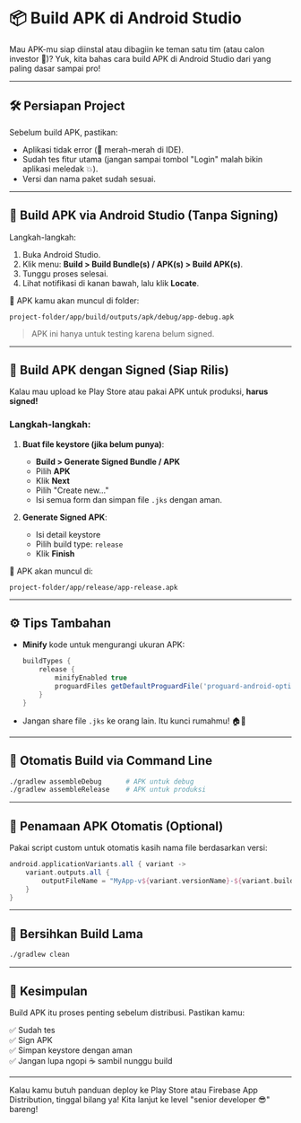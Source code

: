 # 📦 Build APK di Android Studio

Mau APK-mu siap diinstal atau dibagiin ke teman satu tim (atau calon investor 👀)? Yuk, kita bahas cara build APK di Android Studio dari yang paling dasar sampai pro!

---

## 🛠 Persiapan Project

Sebelum build APK, pastikan:

- Aplikasi tidak error (🚫 merah-merah di IDE).
- Sudah tes fitur utama (jangan sampai tombol "Login" malah bikin aplikasi meledak 💥).
- Versi dan nama paket sudah sesuai.

---

## 🧱 Build APK via Android Studio (Tanpa Signing)

Langkah-langkah:

1. Buka Android Studio.
2. Klik menu: **Build > Build Bundle(s) / APK(s) > Build APK(s)**.
3. Tunggu proses selesai.
4. Lihat notifikasi di kanan bawah, lalu klik **Locate**.

📁 APK kamu akan muncul di folder:

```
project-folder/app/build/outputs/apk/debug/app-debug.apk
```

> APK ini hanya untuk testing karena belum signed.

---

## 🔐 Build APK dengan Signed (Siap Rilis)

Kalau mau upload ke Play Store atau pakai APK untuk produksi, **harus signed!**

### Langkah-langkah:

1. **Buat file keystore (jika belum punya)**:
   - **Build > Generate Signed Bundle / APK**
   - Pilih **APK**
   - Klik **Next**
   - Pilih "Create new..."
   - Isi semua form dan simpan file `.jks` dengan aman.

2. **Generate Signed APK**:
   - Isi detail keystore
   - Pilih build type: `release`
   - Klik **Finish**

📁 APK akan muncul di:

```
project-folder/app/release/app-release.apk
```

---

## ⚙️ Tips Tambahan

- **Minify** kode untuk mengurangi ukuran APK:
  ```gradle
  buildTypes {
      release {
          minifyEnabled true
          proguardFiles getDefaultProguardFile('proguard-android-optimize.txt'), 'proguard-rules.pro'
      }
  }
  ```

- Jangan share file `.jks` ke orang lain. Itu kunci rumahmu! 🏠🔑

---

## 🔄 Otomatis Build via Command Line

```bash
./gradlew assembleDebug      # APK untuk debug
./gradlew assembleRelease    # APK untuk produksi
```

---

## 🎯 Penamaan APK Otomatis (Optional)

Pakai script custom untuk otomatis kasih nama file berdasarkan versi:

```groovy
android.applicationVariants.all { variant ->
    variant.outputs.all {
        outputFileName = "MyApp-v${variant.versionName}-${variant.buildType.name}.apk"
    }
}
```

---

## 🧼 Bersihkan Build Lama

```bash
./gradlew clean
```

---

## 🏁 Kesimpulan

Build APK itu proses penting sebelum distribusi. Pastikan kamu:

✅ Sudah tes  
✅ Sign APK  
✅ Simpan keystore dengan aman  
✅ Jangan lupa ngopi ☕ sambil nunggu build

---

Kalau kamu butuh panduan deploy ke Play Store atau Firebase App Distribution, tinggal bilang ya! Kita lanjut ke level "senior developer 😎" bareng!